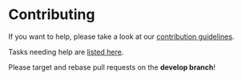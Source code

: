 # Contributing

If you want to help, please take a look at our [contribution guidelines](https://roc-project.github.io/roc/docs/development/contribution_guidelines.html).

Tasks needing help are [listed here](https://github.com/roc-project/roc/labels/help%20wanted).

Please target and rebase pull requests on the **develop branch**!
